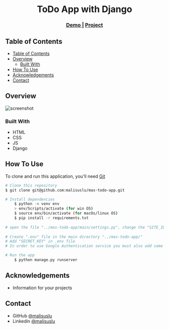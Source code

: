 <!-- Please update value in the {}  -->

<h1 align="center">ToDo App with Django</h1>


<div align="center">
  <h3>
    <a href="https://malisuslu.pythonanywhere.com/">
      Demo
    </a>
     | 
    <a href="https://github.com/malisuslu/mas-todo-app">
      Project
    </a>
 
  </h3>
</div>

<!-- TABLE OF CONTENTS -->

## Table of Contents

- [Table of Contents](#table-of-contents)
- [Overview](#overview)
  - [Built With](#built-with)
- [How To Use](#how-to-use)
- [Acknowledgements](#acknowledgements)
- [Contact](#contact)

<!-- OVERVIEW -->

## Overview

![screenshot](todo.PNG)

### Built With

<!-- This section should list any major frameworks that you built your project using. Here are a few examples.-->

- HTML
- CSS
- JS
- Django

## How To Use

<!-- This is an example, please update according to your application -->

To clone and run this application, you'll need [Git](https://git-scm.com) 
```bash
# Clone this repository
$ git clone git@github.com:malisuslu/mas-todo-app.git

# Install dependencies
    $ python -m venv env
    > env/Scripts/activate (for win OS)
    $ source env/bin/activate (for macOs/linux OS)
    $ pip install -r requirements.txt
    
# open the file "../mas-todo-app/main/settings.py", change the "SITE_ID" value from "2" to "1" and change the DEBUG value from "False" to "True" and save the file.
    
# Create ".env" file in the main directory "../mas-todo-app/"
# Add "SECRET_KEY" in .env file
# In order to use Google Authentication service you must also add some valid "GOOGLE_CLIENT_ID" and "GOOGLE_CLIENT_SECRET"

# Run the app
    $ python manage.py runserver
```

## Acknowledgements
- Information for your projects

## Contact

- GitHub [@malisuslu](https://github.com/malisuslu)
- Linkedin [@malisuslu](https://www.linkedin.com/in/muhammed-ali-s%C3%BCsl%C3%BC/)
